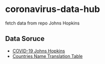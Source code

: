 # coronavirus-data-hub
fetch data from repo Johns Hopkins


## Data Soruce
* [COVID-19 Johns Hopkins](https://github.com/CSSEGISandData/COVID-19)
* [Countries Name Translation Table](https://www.mofa.gov.tw/News_Content_M_2.aspx?n=A30D6E978846B3C0&sms=BA727B25FD99C6CC&s=6B456DA895AB3809)

